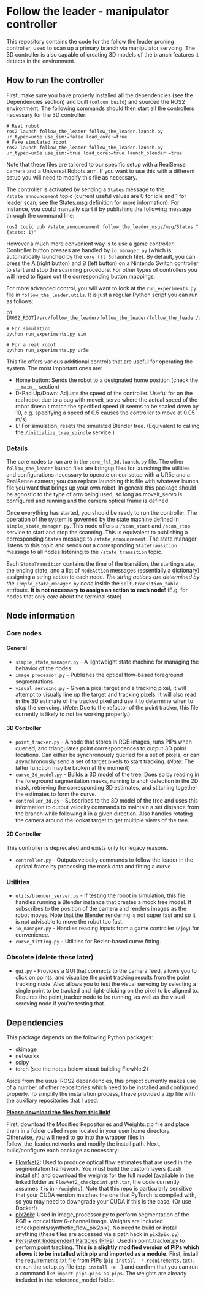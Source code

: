 # Follow the leader - manipulator controller

This repository contains the code for the follow the leader pruning controller, used to scan up a primary branch via manipulator servoing. The 3D controller is also capable of creating 3D models of the branch features it detects in the environment.

## How to run the controller

First, make sure you have properly installed all the dependencies (see the Dependencies section) and built (`colcon build`) and sourced the ROS2 environment. The following commands should then start all the controllers necessary for the 3D controller:

```
# Real robot
ros2 launch follow_the_leader follow_the_leader.launch.py ur_type:=ur5e use_sim:=false load_core:=true
# Fake simulated robot
ros2 launch follow_the_leader follow_the_leader.launch.py ur_type:=ur5e use_sim:=true load_core:=true launch_blender:=true
```

Note that these files are tailored to our specific setup with a RealSense camera and a Universal Robots arm. If you want to use this with a different setup you will need to modify this file as necessary.

The controller is activated by sending a `States` message to the `/state_announcement` topic (current useful values are 0 for idle and 1 for leader scan; see the States.msg definition for more information). For instance, you could manually start it by publishing the following message through the command line:

```
ros2 topic pub /state_announcement follow_the_leader_msgs/msg/States "{state: 1}"
```

However a much more convenient way is to use a game controller. Controller button presses are handled by `io_manager.py` (which is automatically launched by the `core_ftl_3d` launch file). By default, you can press the A (right button) and B (left button) on a Nintendo Switch controller to start and stop the scanning procedure. For other types of controllers you will need to figure out the corresponding button mappings.

For more advanced control, you will want to look at the `run_experiments.py` file in `follow_the_leader.utils`. It is just a regular Python script you can run as follows:

```
cd [ROS2_ROOT]/src/follow_the_leader/follow_the_leader/follow_the_leader/utils

# For simulation
python run_experiments.py sim

# For a real robot
python run_experiments.py ur5e
```

This file offers various additional controls that are useful for operating the system. The most important ones are:

- Home button: Sends the robot to a designated home position (check the `__main__` section)
- D-Pad Up/Down: Adjusts the speed of the controller. Useful for on the real robot due to a bug with moveit_servo where the actual speed of the robot doesn't match the specified speed (it seems to be scaled down by 10, e.g. specifying a speed of 0.5 causes the controller to move at 0.05 m/s).
- L: For simulation, resets the simulated Blender tree. (Equivalent to calling the `/initialize_tree_spindle` service.)


### Details

The core nodes to run are in the `core_ftl_3d.launch.py` file. The other `follow_the_leader` launch files are bringup files for launching the utilities and configurations necessary to operate on our setup with a UR5e and a RealSense camera; you can replace launching this file with whatever launch file you want that brings up your own robot. In general this package should be agnostic to the type of arm being used, so long as moveit_servo is configured and running and the camera optical frame is defined.

Once everything has started, you should be ready to run the controller. The operation of the system is governed by the state machine defined in `simple_state_manager.py`. This node offers a `/scan_start` and `/scan_stop` service to start and stop the scanning. This is equivalent to publishing a corresponding `States` message to `/state_announcement`. The state manager listens to this topic and sends out a corresponding `StateTransition` message to all nodes listening to the `/state_transition` topic.

Each `StateTransition` contains the time of the transition, the starting state, the ending state, and a list of `NodeAction` messages (essentially a dictionary) assigning a string action to each node. *The string actions are determined by the `simple_state_manager.py` node* inside the `self.transition_table` attribute. **It is not necessary to assign an action to each node!** (E.g. for nodes that only care about the terminal state)

## Node information

### Core nodes
#### General
- `simple_state_manager.py` - A lightweight state machine for managing the behavior of the nodes
- `image_processor.py` - Publishes the optical flow-based foreground segmentations
- `visual_servoing.py` - Given a pixel target and a tracking pixel, it will attempt to visually line up the target and tracking pixels. It will also read in the 3D estimate of the tracked pixel and use it to determine when to stop the servoing. (*Note*: Due to the refactor of the point tracker, this file currently is likely to not be working properly.) 

#### 3D Controller
- `point_tracker.py` - A node that stores in RGB images, runs PIPs when queried, and triangulates point correspondences to output 3D point locations. Can either be synchronously queried for a set of pixels, or can asynchronously send a set of target pixels to start tracking. (*Note*: The latter function may be broken at the moment)
- `curve_3d_model.py` - Builds a 3D model of the tree. Does so by reading in the foreground segmentation masks, running branch detection in the 2D mask, retrieving the corresponding 3D estimates, and stitching together the estimates to form the curve.
- `controller_3d.py` - Subscribes to the 3D model of the tree and uses this information to output velocity commands to maintain a set distance from the branch while following it in a given direction. Also handles rotating the camera around the lookat target to get multiple views of the tree.

#### 2D Controller 

This controller is deprecated and exists only for legacy reasons.

- `controller.py` - Outputs velocity commands to follow the leader in the optical frame by processing the mask data and fitting a curve

### Utilities
- `utils/blender_server.py` - If testing the robot in simulation, this file handles running a Blender instance that creates a mock tree model. It subscribes to the position of the camera and renders images as the robot moves. Note that the Blender rendering is not super fast and so it is not advisable to move the robot too fast.
- `io_manager.py` - Handles reading inputs from a game controller (`/joy`) for convenience.
- `curve_fitting.py` - Utilities for Bezier-based curve fitting.

### Obsolete (delete these later)
- `gui.py` - Provides a GUI that connects to the camera feed, allows you to click on points, and visualize the point tracking results from the point tracking node. Also allows you to test the visual servoing by selecting a single point to be tracked and right-clicking on the pixel to be aligned to. Requires the point_tracker node to be running, as well as the visual seroving node if you're testing that.

## Dependencies

This package depends on the following Python packages:
- skimage
- networkx
- scipy
- torch (see the notes below about building FlowNet2)

Aside from the usual ROS2 dependencies, this project currently makes use of a number of other repositories which need to be installed and configured properly. To simplify the installation process, I have provided a zip file with the auxiliary repositories that I used.

**[Please download the files from this link!](https://oregonstate.box.com/s/2s05rqlwwk2ouppam65ll19u24e7p2sy)**

First, download the Modified Repositories and Weights.zip file and place them in a folder called `repos` located in your user home directory. Otherwise, you will need to go into the wrapper files in follow_the_leader.networks and modify the install path. Next, build/configure each package as necessary:

- [FlowNet2](https://github.com/NVIDIA/flownet2-pytorch): Used to produce optical flow estimates that are used in the segmentation framework. You must build the custom layers (bash install.sh) and download the weights for the full model (available in the linked folder as `FlowNet2_checkpoint.pth.tar`, the code currently assumes it is in `~/weights`). Note that this repo is particularly sensitive that your CUDA version matches the one that PyTorch is compiled with, so you may need to downgrade your CUDA if this is the case. (Or use Docker!)
- [pix2pix](https://github.com/junyanz/pytorch-CycleGAN-and-pix2pix): Used in image_processor.py to perform segmentation of the RGB + optical flow 6-channel image. Weights are included (checkpoints/synthetic_flow_pix2pix). No need to build or install anything (these files are accessed via a path hack in `pix2pix.py`).
- [Persistent Independent Particles (PIPs)](https://github.com/aharley/pips): Used in point_tracker.py to perform point tracking. **This is a slightly modified version of PIPs which allows it to be installed with pip and imported as a module.** First, install the requirements.txt file from PIPs (`pip install -r requirements.txt`). en run the setup.py file (`pip install -e .`) and confirm that you can run a command like `import pips.pips as pips`. The weights are already included in the reference_model folder.